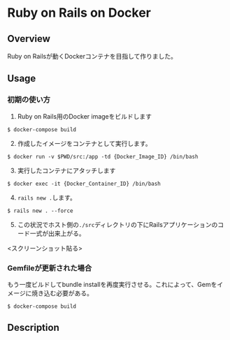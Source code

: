 # Ruby on Rails on Docker

## Overview

Ruby on Railsが動くDockerコンテナを目指して作りました。

## Usage

### 初期の使い方

1. Ruby on Rails用のDocker imageをビルドします

```shell
$ docker-compose build
```

2. 作成したイメージをコンテナとして実行します。

```shell
$ docker run -v $PWD/src:/app -td {Docker_Image_ID} /bin/bash
```

3. 実行したコンテナにアタッチします

```shell
$ docker exec -it {Docker_Container_ID} /bin/bash
```

4. `rails new .`します。

```shell
$ rails new . --force
```

5. この状況でホスト側の`./src`ディレクトリの下にRailsアプリケーションのコード一式が出来上がる。

<スクリーンショット貼る>

### Gemfileが更新された場合

もう一度ビルドしてbundle installを再度実行させる。これによって、Gemをイメージに焼き込む必要がある。

```shell
$ docker-compose build
```

## Description


